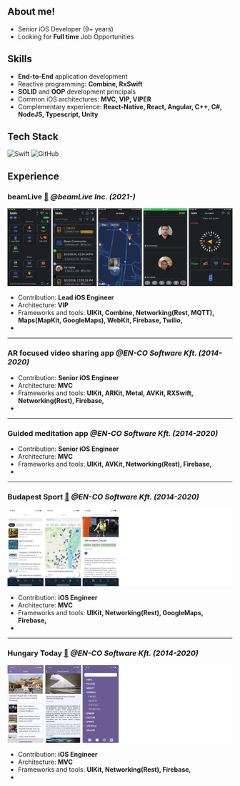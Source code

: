 ## About me!

- Senior iOS Developer (9+ years)
- Looking for **Full time** Job Opportunities

## Skills

- **End-to-End** application development
- Reactive programming: **Combine, RxSwift**
- **SOLID** and **OOP** development principals
- Common iOS architectures: **MVC, VIP, VIPER**
- Complementary experience: **React-Native, React, Angular, C++, C#, NodeJS, Typescript, Unity**

## Tech Stack

![Swift](https://img.shields.io/badge/-Swift-FA4839?style=flat&logo=swift&logoColor=FFFFFF)
![GitHub](https://img.shields.io/badge/-GitHub-000000?style=flat&logo=github&logoColor=FFFFFF)

## Experience

### beamLive [:link:](https://apps.apple.com/us/app/beamlive/id1570276190) *@beamLive Inc. (2021-)*

![montage](/assets/beamLive/screens.png)

- Contribution: **Lead iOS Engineer**
- Architecture: **VIP**
- Frameworks and tools: **UIKit, Combine, Networking(Rest, MQTT), Maps(MapKit, GoogleMaps), WebKit, Firebase, Twilio,**
-  

---

### AR focused video sharing app *@EN-CO Software Kft. (2014-2020)*

- Contribution: **Senior iOS Engineer**
- Architecture: **MVC**
- Frameworks and tools: **UIKit, ARKit, Metal, AVKit, RXSwift, Networking(Rest), Firebase,**
-  

---

### Guided meditation app *@EN-CO Software Kft. (2014-2020)*

- Contribution: **Senior iOS Engineer**
- Architecture: **MVC**
- Frameworks and tools: **UIKit, AVKit, Networking(Rest), Firebase,**
-  

---

### Budapest Sport [:link:](https://apps.apple.com/hu/app/budapest-sport-alkalmaz%C3%A1s/id1435044197?l=hu) *@EN-CO Software Kft. (2014-2020)*

![montage](/assets/budapestSport/screens.png)

- Contribution: **iOS Engineer**
- Architecture: **MVC**
- Frameworks and tools: **UIKit, Networking(Rest), GoogleMaps, Firebase,**
-  

---

### Hungary Today [:link:](https://apps.apple.com/hu/app/hungary-today/id1238240482) *@EN-CO Software Kft. (2014-2020)*

![montage](/assets/hungaryToday/screens.png)

- Contribution: **iOS Engineer**
- Architecture: **MVC**
- Frameworks and tools: **UIKit, Networking(Rest), Firebase,**
-  
